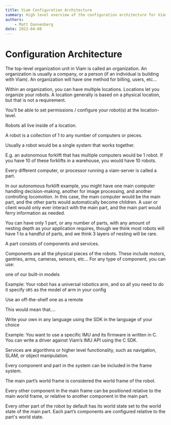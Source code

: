 ```yaml
---
title: Viam Configuration Architecture
summary: High level overview of the configuration architecture for Viam's robotics platform
authors:
    - Matt Dannenberg
date: 2022-04-08
---
```

# Configuration Architecture

The top-level organization unit in Viam is called an organization. An organization is usually a company, or a person (if an individual is building with Viam). An organization will have one method for billing, users, etc…

Within an organization, you can have multiple locations. Locations let you organize your robots. A location generally is based on a physical location, but that is not a requirement. 

You’ll be able to set permissions / configure your robot(s) at the location-level.

Robots all live inside of a location.

A robot is a collection of 1 to any number of computers or pieces.

Usually a robot would be a single system that works together.

E.g. an autonomous forklift that has multiple computers would be 1 robot. If you have 10 of these forklifts in a warehouse, you would have 10 robots.

Every different computer, or processor running a viam-server is called a part.

In our autonomous forklift example, you might have one main computer handling decision-making, another for image processing, and another controlling locomotion. In this case, the main computer would be the main part, and the other parts would automatically become children. A user or client would only ever interact with the main part, and the main part would ferry information as needed.

You can have only 1 part, or any number of parts, with any amount of nesting depth as your application requires, though we think most robots will have 1 to a handful of parts, and we think 3 layers of nesting will be rare.

A part consists of components and services.

Components are all the physical pieces of the robots. These include  motors, gantries, arms, cameras, sensors, etc… For any type of component, you can use:

one of our built-in models

Example: Your robot has a universal robotics arm, and so all you need to do it specify `UR5` as the model of arm in your config

Use an off-the-shelf one as a remote

This would mean that.... 

Write your own in any language using the SDK in the language of your choice

Example: You want to use a specific IMU and its firmware is written in C. You can write a driver against Viam’s IMU API using the C SDK.

Services are algorithms or higher level functionality, such as navigation, SLAM, or object manipulation.

Every component and part in the system can be included in the frame system.

The main part’s world frame is considered the world frame of the robot. 

Every other component in the main frame can be positioned relative to the main world frame, or relative to another component in the main part.

Every other part of the robot by default has its world state set to the world state of the main part. Each part’s components are configured relative to the part's world state.
